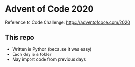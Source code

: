 # Advent of Code 2020

Reference to Code Challenge: https://adventofcode.com/2020

## This repo

- Written in Python (because it was easy)
- Each day is a folder
- May import code from previous days
